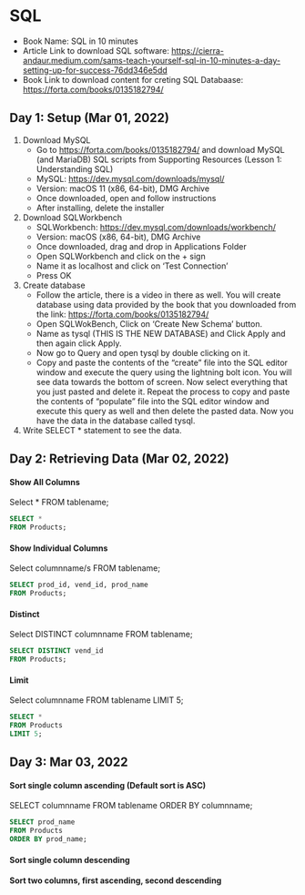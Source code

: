 # SQL

- Book Name: SQL in 10 minutes
- Article Link to download SQL software: https://cierra-andaur.medium.com/sams-teach-yourself-sql-in-10-minutes-a-day-setting-up-for-success-76dd346e5dd
- Book Link to download content for creting SQL Databaase: https://forta.com/books/0135182794/

## Day 1: Setup (Mar 01, 2022)


1. Download MySQL
    - Go to https://forta.com/books/0135182794/ and download MySQL (and MariaDB) SQL scripts from Supporting Resources (Lesson 1: Understanding SQL)
    - MySQL: https://dev.mysql.com/downloads/mysql/
    - Version: macOS 11 (x86, 64-bit), DMG Archive
    - Once downloaded, open and follow instructions
    - After installing, delete the installer
2. Download SQLWorkbench
    - SQLWorkbench: https://dev.mysql.com/downloads/workbench/
    - Version: macOS (x86, 64-bit), DMG Archive
    - Once downloaded, drag and drop in Applications Folder
    - Open SQLWorkbench and click on the + sign
    - Name it as localhost and click on ‘Test Connection’
    - Press OK
3. Create database 
    - Follow the article, there is a video in there as well. You will create database using data provided by the book that you downloaded from the link: https://forta.com/books/0135182794/
    - Open SQLWokBench, Click on ‘Create New Schema’ button.  
    - Name as tysql (THIS IS THE NEW DATABASE) and Click Apply and then again click Apply.  
    - Now go to Query and open tysql by double clicking on it.  
    - Copy and paste the contents of the “create” file into the SQL editor window and execute the query using the lightning bolt icon. You will see data towards the bottom of screen. Now select everything that you just pasted and delete it. Repeat the process to copy and paste the contents of “populate”  file into the SQL editor window and execute this query as well and then delete the pasted data. Now you have the data in the database called tysql.  
4. Write SELECT * statement to see the data.

## Day 2: Retrieving Data (Mar 02, 2022)

#### Show All Columns

Select * 
FROM tablename;

```sql
SELECT *
FROM Products;
```


#### Show Individual Columns
Select columnname/s 
FROM tablename;
```sql
SELECT prod_id, vend_id, prod_name
FROM Products;
```

#### Distinct
Select DISTINCT columnname 
FROM tablename;

```sql
SELECT DISTINCT vend_id
FROM Products;
```

#### Limit
Select columnname 
FROM tablename
LIMIT 5;

```sql
SELECT *
FROM Products
LIMIT 5;
```

## Day 3: Mar 03, 2022

#### Sort single column ascending (Default sort is ASC)
SELECT columnname
FROM tablename
ORDER BY columnname;
```sql
SELECT prod_name 
FROM Products
ORDER BY prod_name;
```

#### Sort single column descending

#### Sort two columns, first ascending, second descending
